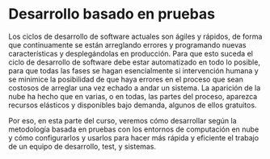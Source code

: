 Desarrollo basado en pruebas
=========================

Los ciclos de desarrollo de software actuales son ágiles y rápidos, de
forma que continuamente se están arreglando errores y programando
nuevas características y desplegándolas en producción. Para que esto
suceda el ciclo de desarrollo de software debe estar automatizado en
todo lo posible, para que todas las fases se hagan esencialmente si
intervención humana y se minimice la posibilidad de que haya errores
en el proceso que sean costosos de arreglar una vez echado a andar un
sistema. La aparición de la nube ha hecho que en varias, o en todas,
las partes del proceso, aparezca recursos elásticos y disponibles bajo
demanda, algunos de ellos gratuitos.

Por eso, en esta parte del curso, veremos cómo desarrollar según la
metodología basada en pruebas con los
entornos de computación en nube y cómo configurarlos y usarlos para
hacer más rápida y eficiente el trabajo de un equipo de desarrollo,
test, y sistemas.



